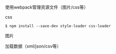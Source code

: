 使用webpack管理资源文件（图片/css等）

css
```
$ npm install --save-dev style-loader css-loader
```

图片

加载数据（xml/json/csv等）